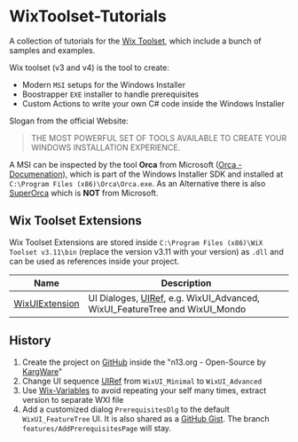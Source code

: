 # WixToolset-Tutorials

A collection of tutorials for the [Wix Toolset](http://wixtoolset.org/), which include a bunch of samples and examples.  

Wix toolset (v3 and v4) is the tool to create:

* Modern `MSI` setups for the Windows Installer
* Boostrapper `EXE` installer to handle prerequisites
* Custom Actions to write your own C# code inside the Windows Installer

Slogan from the official Website:
> THE MOST POWERFUL SET OF TOOLS AVAILABLE TO CREATE YOUR WINDOWS INSTALLATION EXPERIENCE.

A MSI can be inspected by the tool **Orca** from Microsoft ([Orca - Documenation](https://docs.microsoft.com/en-us/windows/win32/msi/orca-exe)), which is part of the Windows Installer SDK and installed at `C:\Program Files (x86)\Orca\Orca.exe`. As an Alternative there is also [SuperOrca](http://www.pantaray.com/msi_super_orca.html) which is **NOT** from Microsoft.

## Wix Toolset Extensions

Wix Toolset Extensions are stored inside `C:\Program Files (x86)\WiX Toolset v3.11\bin` (replace the version v3.11 with your version) as `.dll` and can be used as references inside your project.  

| Name           | Description                                                                                                              |
| -------------- | ------------------------------------------------------------------------------------------------------------------------ |
| [WixUIExtension][GitHub WixUIExtension] | UI Dialoges, [UIRef][Wix Toolset UIRef], e.g. WixUI_Advanced, WixUI_FeatureTree and WixUI_Mondo |

## History

1. Create the project on [GitHub](https://github.com/n13org/WixToolset-Tutorials) inside the "n13.org - Open-Source by [KargWare](https://kargware.com)"
1. Change UI sequence [UIRef](https://wixtoolset.org/documentation/manual/v3/xsd/wix/uiref.html) from `WixUI_Minimal` to `WixUI_Advanced`
1. Use [Wix-Variables](https://wixtoolset.org/documentation/manual/v3/votive/votive_project_references.html) to avoid repeating your self many times, extract version to separate WXI file
1. Add a customized dialog `PrerequisitesDlg` to the default `WixUI_FeatureTree` UI. It is also shared as a [GitHub Gist](https://gist.github.com/N7K4/8b146328db03484a61543c4f612c5dd3). The branch `features/AddPrerequisitesPage` will stay.

[GitHub WixUIExtension]: https://github.com/wixtoolset/wix3/tree/develop/src/ext/UIExtension/wixlib
[Wix Toolset UIRef]: https://wixtoolset.org/documentation/manual/v3/xsd/wix/uiref.html